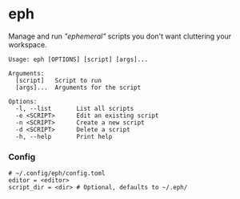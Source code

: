 # eph

Manage and run *"ephemeral"* scripts you don't want cluttering your workspace.

```
Usage: eph [OPTIONS] [script] [args]...

Arguments:
  [script]   Script to run
  [args]...  Arguments for the script

Options:
  -l, --list       List all scripts
  -e <SCRIPT>      Edit an existing script
  -n <SCRIPT>      Create a new script
  -d <SCRIPT>      Delete a script
  -h, --help       Print help
```

### Config

```
# ~/.config/eph/config.toml
editor = <editor>
script_dir = <dir> # Optional, defaults to ~/.eph/
```
